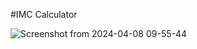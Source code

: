 #IMC Calculator

![Screenshot from 2024-04-08 09-55-44](https://github.com/APireda/IMC-Calc/assets/142326410/21330e4d-4132-4438-a9f8-a6e2c97f48d5)
